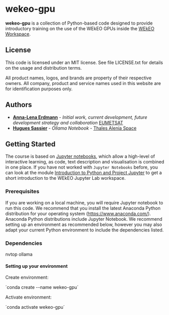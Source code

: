 # wekeo-gpu
 
**wekeo-gpu** is a collection of Python-based code 
designed to provide introductory training on the use 
of the WEkEO GPUs inside the [WEkEO Workspace](https://jupyterhub.prod.wekeo2.eu/).

## License
 
This code is licensed under an MIT license. 
See file LICENSE.txt for details on the usage and distribution terms.

All product names, logos, and brands are property of their respective owners. 
All company, product and service names used in this website are for 
identification purposes only.
 
## Authors
* [**Anna-Lena Erdmann**](mailto://annalena.erdmann@eumetsat.int) - *Initial work, current development, future development strategy and collaboration* [EUMETSAT](http://www.eumetsat.int)
* [**Hugues Sassier**](mailto://hugues.sassier@thalesaleniaspace.com) - *Ollama Notebook* - [Thales Alenia Space](https://www.thalesaleniaspace.com/en)
## Getting Started
  
The course is based on [Jupyter notebooks](https://jupyter.org/), which allow
a high-level of interactive learning, as code, text description and 
visualisation is combined in one place. If you have not worked with 
`Jupyter Notebooks` before, you can look at the module 
[Introduction to Python and Project Jupyter](./welcome_to_wekeo_jupyterlab.ipynb) 
to get a short introduction to the WEkEO Jupyter Lab workspace.

### Prerequisites
 
If you are working on a local machine, you will require Jupyter notebook to run this code. We recommend that you install the
latest Anaconda Python distribution for your operating system (https://www.anaconda.com/). 
Anaconda Python distributions include Jupyter Notebook. We recommend setting up an
environment as recommended below, however you may also adapt your current Python 
environment to include the dependencies listed.

### Dependencies

nvtop 
ollama

#### Setting up your environment

Create environment: 

´conda create --name wekeo-gpu´

Activate environment:

´conda activate wekeo-gpu´



